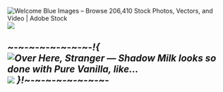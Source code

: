 <img src="https://t4.ftcdn.net/jpg/02/31/34/55/360_F_231345558_jA9RhMrlnxiCrMjgbQema9Cvj5EUZYS9.jpg" alt="Welcome Blue Images – Browse 206,410 Stock Photos, Vectors, and Video |  Adobe Stock"/>![](https://github.com/user-attachments/62730292-3c14-47b6-8ee7-0d6e3b318dda)

~-~-~-~-~-~-~-~-*!{ <img src="https://64.media.tumblr.com/7b77459cdcaf08fa9050036a8c6e5e61/633daf01fdec672e-67/s500x750/e869fd307997ed27a417dafebbcab9d0b228a725.png" alt="Over Here, Stranger — Shadow Milk looks so done with Pure Vanilla, like..."/>![](https://github.com/user-attachments/b33a1edb-aef2-407e-8144-a0ee5de89601) }!*~-~-~-~-~-~-~-~-
-
